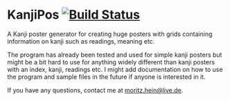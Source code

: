 # KanjiPos [![Build Status](https://ci.syscy.de/buildStatus/icon?job=KanjiPoster)](https://ci.syscy.de/job/KanjiPoster/)
A Kanji poster generator for creating huge posters with grids containing information on kanji such as readings, meaning etc.

The program has already been tested and used for simple kanji posters but might be a bit hard to use for anything widely different than kanji posters with an index, kanji, readings etc.
I might add documentation on how to use the program and sample files in the future if anyone is interested in it.

If you have any questions, contact me at [moritz.hein@live.de](mailto:moritz.hein@live.de?subject=KanjiPos).
